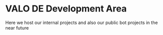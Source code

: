 # VALO DE Development Area
Here we host our internal projects and also our public bot projects in the near future
